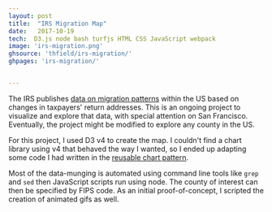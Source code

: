 ```yaml
---
layout: post
title:  "IRS Migration Map"
date:   2017-10-19
tech:  D3.js node bash turfjs HTML CSS JavaScript webpack
image: 'irs-migration.png'
ghsource: 'thfield/irs-migration/'
ghpages: 'irs-migration/'


---
```


The IRS publishes [data on migration patterns](https://www.irs.gov/statistics/soi-tax-stats-migration-data) within the US based on changes in taxpayers' return addresses. This is an ongoing project to visualize and explore that data, with special attention on San Francisco. Eventually, the project might be modified to explore any county in the US.

For this project, I used D3 v4 to create the map. I couldn't find a chart library using v4 that behaved the way I wanted, so I ended up adapting some code I had written in the [reusable chart pattern](https://bost.ocks.org/mike/chart/).

Most of the data-munging is automated using command line tools like `grep` and `sed` then JavaScript scripts run using node.  The county of interest can then be specified by FIPS code.  As an initial proof-of-concept, I scripted the creation of animated gifs as well.